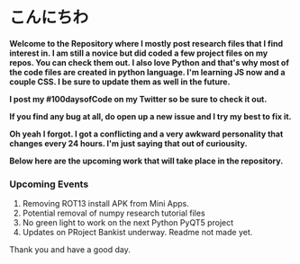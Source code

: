 
# こんにちわ
<h4>
  
Welcome to the Repository where I mostly post research files that I find interest in. I am still a novice but did coded a few project files on my repos. You can check them out. I also love Python and that's why most of the code files are created in python language. 
I'm learning JS now and a couple CSS. I be sure to update them as well in the future. 
  
I post my #100daysofCode on my Twitter so be sure to check it out. 

If you find any bug at all, do open up a new issue and I try my best to fix it.


Oh yeah I forgot. I got a conflicting and a very awkward personality that changes every 24 hours. I'm just saying that out of curiousity. 

  
Below here are the upcoming work that will take place in the repository. 
<h3>Upcoming Events</h3>
<p>  


1. Removing ROT13 install APK from Mini Apps.
2. Potential removal of numpy research tutorial files
3. No green light to work on the next Python PyQT5 project
4. Updates on PRoject Bankist underway. Readme not made yet. 


Thank you and have a good day. 
</p>

</h4>

